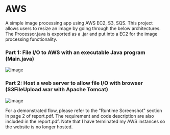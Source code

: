 # AWS
A simple image processing app using AWS EC2, S3, SQS. This project allows users to resize an image by going through the below architectures. The Processor.java is exported as a .jar and put into a EC2 for the image processing functionality.

### Part 1: File I/O to AWS with an executable Java program (Main.java)
![image](https://github.com/Benny-Chung/AWS/assets/78866329/8edbfd21-a6e9-4d00-96ba-5526f30ca496)

### Part 2: Host a web server to allow file I/O with browser (S3FileUpload.war with Apache Tomcat)
![image](https://github.com/Benny-Chung/AWS/assets/78866329/7ca77594-aea4-49f2-9f46-8a8470673ab7)

For a demonstrated flow, please refer to the "Runtime Screenshot" section in page 2 of report.pdf. The requirement and code description are also included in the report.pdf. Note that I have terminated my AWS instances so the website is no longer hosted.
